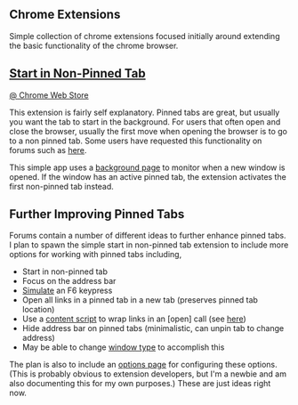 Chrome Extensions
-----------------

Simple collection of chrome extensions focused initially around extending the basic functionality of the chrome browser.  

[Start in Non-Pinned Tab](https://github.com/jvmccarthy/chrome-extensions/tree/master/start%20in%20nonpinned%20tab)
-------------------------

[@ Chrome Web Store](https://chrome.google.com/webstore/detail/ihdmghkoepdddbcdomljmbaajiccappf)

This extension is fairly self explanatory.  Pinned tabs are great, but usually you want the tab to start in the background.  For users that often open and close the browser, usually the first move when opening the browser is to go to a non pinned tab.  Some users have requested this functionality on forums such as [here](http://groups.google.com/a/googleproductforums.com/forum/#!category-topic/chrome/give-feature-feedback-and-suggestions/7lGyC_nvOGI).

This simple app uses a [background page](http://code.google.com/chrome/extensions/background_pages.html) to monitor when a new window is opened.  If the window has an active pinned tab, the extension activates the first non-pinned tab instead.

Further Improving Pinned Tabs
-----------------------------
Forums contain a number of different ideas to further enhance pinned tabs.  I plan to spawn the simple start in non-pinned tab extension to include more options for working with pinned tabs including,

* Start in non-pinned tab
 * Focus on the address bar
  * [Simulate](http://stackoverflow.com/questions/961532/firing-a-keyboard-event-in-javascript) an F6 keypress 
* Open all links in a pinned tab in a new tab (preserves pinned tab location)
 * Use a [content script](http://code.google.com/chrome/extensions/content_scripts.html) to wrap links in an [open] call (see [here](http://code.google.com/chrome/extensions/content_scripts.html))
* Hide address bar on pinned tabs (minimalistic, can unpin tab to change address)
 * May be able to change [window type](http://code.google.com/chrome/extensions/windows.html) to accomplish this

The plan is also to include an [options page](http://julianapena.com/2010/01/how-to-build-a-chrome-extension-part-2-options-and-localstorage/) for configuring these options.  (This is probably obvious to extension developers, but I'm a newbie and am also documenting this for my own purposes.)  These are just ideas right now.
